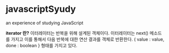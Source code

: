 # javascriptSyudy
an experience of studying JavaScript

**iterator 란?**
이터레이터는 반복을 위해 설계된 객체이다.
이터레이터는 next() 메소드를 가지고 이를 통해서 다음 반복에 대한 연산 결과를 객체로 반환한다.
 ( value : value, done : boolean } 형태를 가지고 있다.
